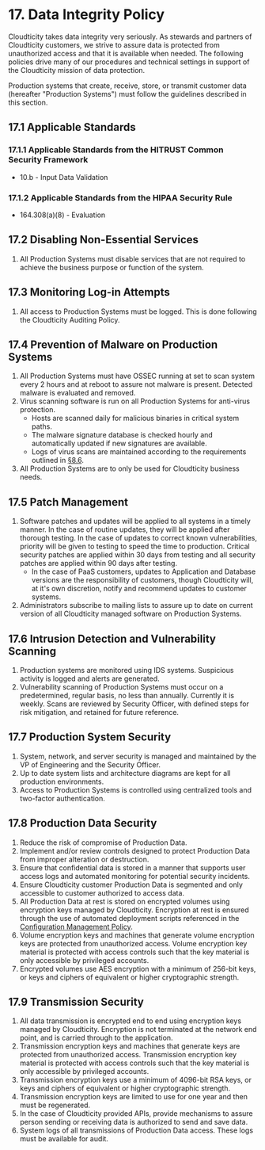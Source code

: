 # 17. Data Integrity Policy

Cloudticity takes data integrity very seriously. As stewards and partners of Cloudticity customers, we strive to assure data is protected from unauthorized access and that it is available when needed. The following policies drive many of our procedures and technical settings in support of the Cloudticity mission of data protection.

Production systems that create, receive, store, or transmit customer data (hereafter "Production Systems") must follow the guidelines described in this section.

## 17.1 Applicable Standards

### 17.1.1 Applicable Standards from the HITRUST Common Security Framework

* 10.b - Input Data Validation

### 17.1.2 Applicable Standards from the HIPAA Security Rule

* 164.308(a)(8) - Evaluation

## 17.2 Disabling Non-Essential Services

1. All Production Systems must disable services that are not required to achieve the business purpose or function of the system.

## 17.3 Monitoring Log-in Attempts

1. All access to Production Systems must be logged. This is done following the Cloudticity Auditing Policy.

## 17.4 Prevention of Malware on Production Systems

1. All Production Systems must have OSSEC running at set to scan system every 2 hours and at reboot to assure not malware is present. Detected malware is evaluated and removed.
2. Virus scanning software is run on all Production Systems for anti-virus protection.
   * Hosts are scanned daily for malicious binaries in critical system paths.
   * The malware signature database is checked hourly and automatically updated if new signatures are available.
   * Logs of virus scans are maintained according to the requirements outlined in [§8.6](#8.6-audit-log-security-controls-and-backup).
3. All Production Systems are to only be used for Cloudticity business needs.

## 17.5 Patch Management

1. Software patches and updates will be applied to all systems in a timely manner. In the case of routine updates, they will be applied after thorough testing. In the case of updates to correct known vulnerabilities, priority will be given to testing to speed the time to production. Critical security patches are applied within 30 days from testing and all security patches are applied within 90 days after testing.
    * In the case of PaaS customers, updates to Application and Database versions are the responsibility of customers, though Cloudticity will, at it's own discretion, notify and recommend updates to customer systems.
2. Administrators subscribe to mailing lists to assure up to date on current version of all Cloudticity managed software on Production Systems.

## 17.6 Intrusion Detection and Vulnerability Scanning

1. Production systems are monitored using IDS systems. Suspicious activity is logged and alerts are generated.
2. Vulnerability scanning of Production Systems must occur on a predetermined, regular basis, no less than annually. Currently it is weekly. Scans are reviewed by Security Officer, with defined steps for risk mitigation, and retained for future reference.

## 17.7 Production System Security

1. System, network, and server security is managed and maintained by the VP of Engineering and the Security Officer.
2. Up to date system lists and architecture diagrams are kept for all production environments.
3. Access to Production Systems is controlled using centralized tools and two-factor authentication.

## 17.8 Production Data Security

1. Reduce the risk of compromise of Production Data.
2. Implement and/or review controls designed to protect Production Data from improper alteration or destruction.
3. Ensure that confidential data is stored in a manner that supports user access logs and automated monitoring for potential security incidents.
4. Ensure Cloudticity customer Production Data is segmented and only accessible to customer authorized to access data.
5. All Production Data at rest is stored on encrypted volumes using encryption keys managed by Cloudticity. Encryption at rest is ensured through the use of automated deployment scripts referenced in the [Configuration Management Policy](#9.-configuration-management-policy).
6. Volume encryption keys and machines that generate volume encryption keys are protected from unauthorized access. Volume encryption key material is protected with access controls such that the key material is only accessible by privileged accounts.
7. Encrypted volumes use AES encryption with a minimum of 256-bit keys, or keys and ciphers of equivalent or higher cryptographic strength.

## 17.9 Transmission Security

1. All data transmission is encrypted end to end using encryption keys managed by Cloudticity. Encryption is not terminated at the network end point, and is carried through to the application.
2. Transmission encryption keys and machines that generate keys are protected from unauthorized access. Transmission encryption key material is protected with access controls such that the key material is only accessible by privileged accounts.
3. Transmission encryption keys use a minimum of 4096-bit RSA keys, or keys and ciphers of equivalent or higher cryptographic strength.
4. Transmission encryption keys are limited to use for one year and then must be regenerated.
5. In the case of Cloudticity provided APIs, provide mechanisms to assure person sending or receiving data is authorized to send and save data.
6. System logs of all transmissions of Production Data access. These logs must be available for audit.
